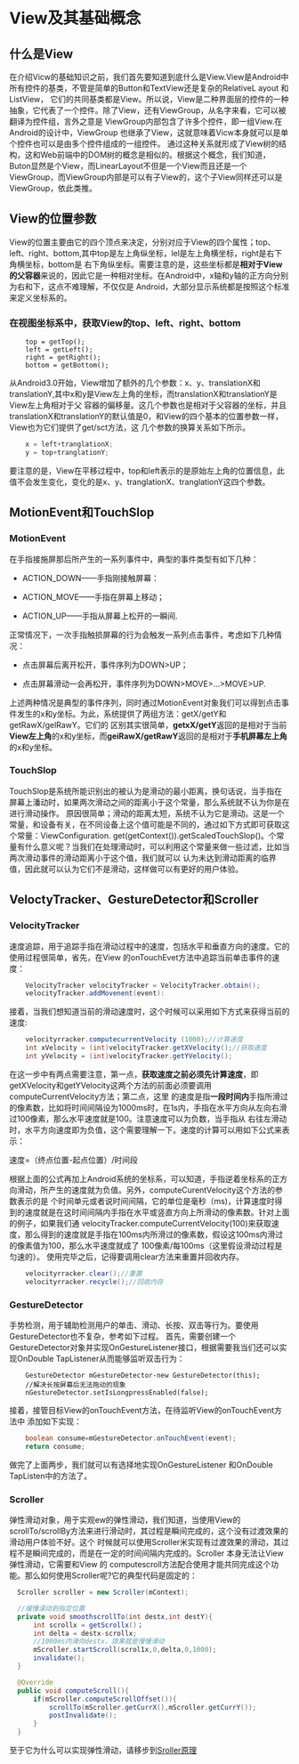 # View及其基础概念

## 什么是View

在介绍Vicw的基础知识之前，我们首先要知道到底什么是View.View是Android中所有控件的基类，不管是简单的Button和TextView还是复杂的RelativeL ayout 和ListView，
它们的共同基类都是View。所以说，View是二种界面层的控件的一种抽象，它代表了一个控件。除了View，还有ViewGroup，从名字来看，它可以被翻译为控件组，言外之意是
ViewGroup内部包含了许多个控件，即一组View.在Android的设计中，ViewGroup 也继承了View，这就意味着Vicw本身就可以是单个控件也可以是由多个控件组成的一组控件。
通过这种关系就形成了View树的结构，这和Web前端中的DOM树的概念是相似的。根据这个概念，我们知道，Buton显然是个View，而LinearLayout不但是一个View而且还是一个
ViewGroup，而ViewGroup内部是可以有子View的，这个子View同样还可以是ViewGroup，依此类推。

## View的位置参数

View的位置主要由它的四个顶点来决定，分别对应于View的四个属性；top、left、right、bottom,其中top是左上角纵坐标，lel是左上角横坐标，right是右下角横坐标，bottom是
右下角纵坐标。需要注意的是，这些坐标都是**相对于View的父容器**来说的，因此它是一种相对坐标。在Android中，x轴和y轴的正方向分别为右和下，这点不难理解，不仅仅是
Android，大部分显示系统都是按照这个标准来定义坐标系的。

### 在视图坐标系中，获取View的top、left、right、bottom

```
    top = getTop();
    left = getLeft();
    right = getRight();
    bottom = getBottom();
```

从Android3.0开始，View增加了额外的几个参数：x、y、translationX和translationY,其中x和y是View左上角的坐标，而translationX和translationY是View左上角相对于父
容器的偏移量。这几个参数也是相对于父容器的坐标，并且translationX和translationY的默认值是0，和View的四个基本的位置参数一样，View也为它们提供了get/sct方法，这
几个参数的换算关系如下所示。

```java
    x = left+tranglationX;
    y = top+tranglationY;
```

要注意的是，View在平移过程中，top和left表示的是原始左上角的位置信息，此值不会发生变化，变化的是x、y、tranglationX、tranglationY这四个参数。

## MotionEvent和TouchSlop

### MotionEvent

在手指接施屏那后所产生的一系列事件中，典型的事件类型有如下几种：

* ACTION_DOWN——手指刚接触屏幕：

* ACTION_MOVE——手指在屏幕上移动；

* ACTION_UP——手指从屏幕上松开的一瞬间.

正常情况下，一次手指触损屏幕的行为会触发一系列点击事件，考虑如下几种情况：

* 点击屏幕后离开松开，事件序列为DOWN>UP；

* 点击屏幕滑动一会再松开，事件序列为DOWN>MOVE>...>MOVE>UP.

上述两种情况是典型的事件序列，同时通过MotionEvent对象我们可以得到点击事件发生的x和y坐标。为此，系统提供了两组方法：getX/getY和getRawX/gelRawY。它们的
区别其实很简单，**getxX/getY**返回的是相对于当前**View左上角**的x和y坐标，而**geiRawX/getRawY**返回的是相对于**手机屏幕左上角**的x和y坐标。

### TouchSlop

TouchSlop是系统所能识别出的被认为是滑动的最小距离，换句话说，当手指在屏幕上潘动时，如果两次滑动之间的距离小于这个常量，那么系统就不认为你是在进行滑动操作。
原因很简单；滑动的距离太短，系统不认为它是滑动。这是一个常量，和设备有关，在不同设备上这个值可能是不同的，通过如下方式即可获取这个常量：ViewConfiguration.
get(getContext()).getScaledTouchSlop()。个常量有什么意义呢？当我们在处理滑动时，可以利用这个常量来做一些过滤，比如当两次滑动事件的滑动距离小于这个值，我们就可以
认为未达到滑动距离的临界值，因此就可以认为它们不是滑动，这样做可以有更好的用户体验。

## VeloctyTracker、GestureDetector和Scroller

### VelocityTracker

速度追踪，用于追踪手指在滑动过程中的速度，包括水平和垂直方向的速度。它的使用过程很简单，省先，在View 的onTouchEvet方法中追踪当前单击事件的速度：
```java
    VelocityTracker velocityTracker = VelocityTracker.obtain();
    velocityTracker.addMovenent(event):
```
接着，当我们想知道当前的滑动速度时，这个时候可以采用如下方式来获得当前的速度:
```java
    velocityrracker.computecurrentVelocity (1000);//计算速度
    int xVelocity = (int)velocityTracker.getXVelocity();//获取速度
    int yVelocity = (int)velocityTracker.getYVelocity();
```
在这一步中有两点需要注意，第一点，**获取速度之前必须先计算速度**，即getXVelocity和getYVelocity这两个方法的前面必须要调用computeCurrentVelocity方法；第二点，这里
的速度是指**一段时间内**手指所滑过的像素数，比如将时间间隔设为1000ms时，在1s内，手指在水平方向从左向右滑过100像素，那么水平速度就是100。注意速度可以为负数，当手指从
右往左滑动时，水平方向速度即为负值，这个需要理解一下。速度的计算可以用如下公式来表示：

速度=（终点位置-起点位置）/时间段

根据上面的公式再加上Android系统的坐标系，可以知道，手指逆着坐标系的正方向滑动，所产生的速度就为负值。另外，computeCurentVelocity这个方法的参数表示的是
个时间单元或者说时间间隔，它的单位是毫秒（ms)，计算速度时得到的速度就是在这时间间隔内手指在水平或竖直方向上所滑动的像素数。针对上面的例子，如果我们通
velocityTracker.computeCurrentVelocity(100)来获取速度，那么得到的速度就是手指在100ms内所滑过的像素数，假设这100ms内滑过的像素值为100，那么水平速度就成了
100像素/每100ms（这里假设滑动过程是匀速的）。
使用完毕之后，记得要调用clear方法来重置并回收内存。

```java
    velocityrracker.clear();//重置
    velocityrracker.recycle();//回收内存
```

### GestureDetector

手势检测，用于辅助检测用户的单击、滑动、长按、双击等行为。要使用GestureDetector也不复杂，参考如下过程。
首先，需要创建一个GestureDetector对象并实现OnGestureListener接口，根据需要我当们还可以实现OnDouble TapListener从而能够监听双击行为：
```
    GestureDetector mGestureDetector-new GestureDetector(this);
    //解决长按屏幕后无法拖动的现象
    nGestureDetector.setIsLongpressEnabled(false);
```
接着，接管目标View的onTouchEvent方法，在待监听View的onTouchEvent方法中
添加如下实现：
```java
    boolean consume=mGestureDetector.onTouchEvent(event);
    return consume;
```
做完了上面两步，我们就可以有选择地实现OnGestureListener 和OnDouble TapListen中的方法了。

### Scroller

弹性滑动对象，用于实观ew的弹性滑动，我们知道，当使用View的scrollTo/scrollBy方法来进行滑动时，其过程是瞬间完成的，这个没有过渡效果的滑动用户体验不好。这个
时候就可以使用Scroller米实现有过渡效果的滑动，其过程不是瞬间完成的，而是在一定的时间间隔内完成的。Scroller 本身无法让View 弹性滑动，它需要和View 的
computescroll方法配合使用才能共同完成这个功能。那么如何使用Scroller呢?它的典型代码是固定的：
```java
  Scroller scroller = new Scroller(mContext);

  //缓慢滚动到指定位置
  private void smoothscrollTo(int destx,int destY){
      int scrollx = getScrollx()；
      int delta = destx-scrollx;
      //1000ms内滑向destx，效果就是慢慢滑动
      mScroller.startScroll(scrol1x,0,delta,0,1000);
      invalidate();
  }

  @Override
  public void computeScroll(){
      if(mScroller.computeScrollOffset()){
          scrollTo(mScroller.getCurrX(),mScroller.getCurrY());
          postInvalidate();
      }
  }
```
至于它为什么可以实现弹性滑动，请移步到[Sroller原理](https://github.com/jianjiandandande/StudyNode/blob/master/Android/Scroller%E7%9A%84%E4%BD%BF%E7%94%A8%E4%BB%A5%E5%8F%8A%E5%8E%9F%E7%90%86%E5%88%86%E6%9E%90.md)
